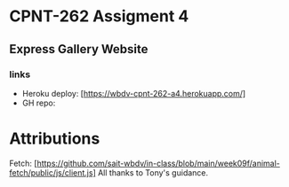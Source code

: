 # CPNT-262 Assigment 4
## Express Gallery Website

### links
  - Heroku deploy: [https://wbdv-cpnt-262-a4.herokuapp.com/]
  - GH repo: 

# Attributions
  Fetch: [https://github.com/sait-wbdv/in-class/blob/main/week09f/animal-fetch/public/js/client.js]
  All thanks to Tony's guidance.
